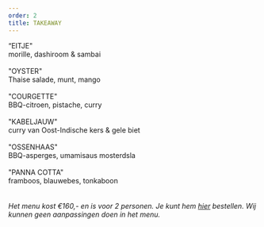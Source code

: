 ```yaml
---
order: 2
title: TAKEAWAY
---
```

“EITJE" \
morille, dashiroom & sambai \
\
"OYSTER"\
Thaise salade, munt, mango\
\
"COURGETTE" \
BBQ-citroen, pistache, curry\
\
"KABELJAUW" \
curry van Oost-Indische kers & gele biet \
\
"OSSENHAAS"\
BBQ-asperges, umamisaus mosterdsla\
\
"PANNA COTTA" \
framboos, blauwebes, tonkaboon\
\
\
*Het menu kost €160,-  en is voor 2 personen. Je kunt hem [hier](https://wwc.resengo.com/indexframe?companyShortCode=Restaurant_Jaime_van_Heije_Ouderkerk_ad_Amstel&Lang=NL&url=pq%2FFsL5gXV3FwLxirI%2BhvZuhwV2JnpdSlZWpwFydv7m%2BwM61nbehoXN2gnmgf3ZnalSAp6N1eI1raISZlJV2emNLinaZf155e6Cbm4dwf3F4n3WUiV6YhJyVnI5ja41qdk6bi6l4i4VsoZ53gFyWhYCBdbjPoF2ty6SqYp3Flw%3D%3D) bestellen. Wij kunnen geen aanpassingen doen in het menu.*